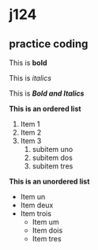 # j124
## practice coding

This is **bold**

This is _italics_

This is **_Bold and Italics_**

**This is an ordered list**
1. Item 1
2. Item 2
3. Item 3
    1. subitem uno
    2. subitem dos
    3. subitem tres


**This is an unordered list**
* Item un
* Item deux
* Item trois
    * Item um
    * Item dois
    * Item tres



